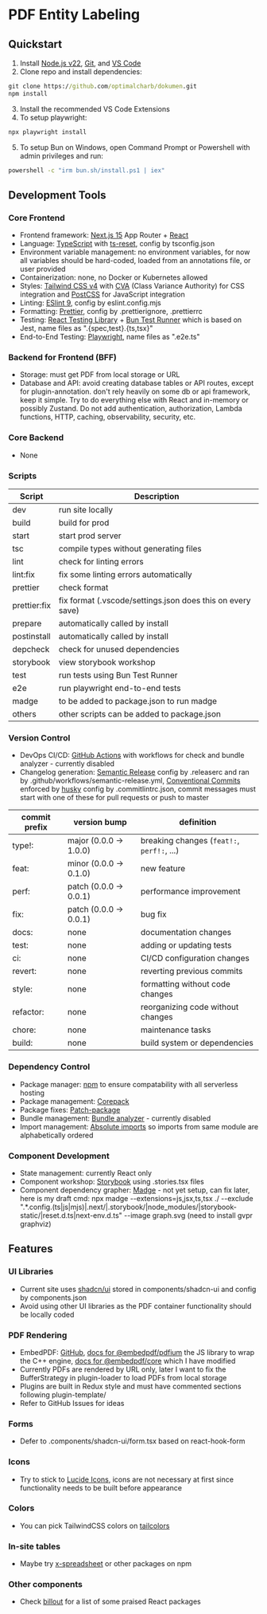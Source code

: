 # PDF Entity Labeling

## Quickstart

1. Install [Node.js v22](https://nodejs.org/en/download/), [Git](https://git-scm.com/downloads), and [VS Code](https://code.visualstudio.com/download)
2. Clone repo and install dependencies:

```cmd
git clone https://github.com/optimalcharb/dokumen.git
npm install
```

3. Install the recommended VS Code Extensions
4. To setup playwright:

```cmd
npx playwright install
```

5. To setup Bun on Windows, open Command Prompt or Powershell with admin privileges and run:

```cmd
powershell -c "irm bun.sh/install.ps1 | iex"
```

## Development Tools

### Core Frontend

- Frontend framework: [Next.js 15](https://nextjs.org/) App Router + [React](https://react.dev/)
- Language: [TypeScript](https://www.typescriptlang.org/) with [ts-reset](https://github.com/total-typescript/ts-reset), config by tsconfig.json
- Environment variable management: no environment variables, for now all variables should be hard-coded, loaded from an annotations file, or user provided
- Containerization: none, no Docker or Kubernetes allowed
- Styles: [Tailwind CSS v4](https://tailwindcss.com/) with [CVA](http://cva.style/) (Class Variance Authority) for CSS integration and [PostCSS](https://postcss.org/) for JavaScript integration
- Linting: [ESlint 9](https://eslint.org/), config by eslint.config.mjs
- Formatting: [Prettier](https://prettier.io/), config by .prettierignore, .prettierrc
- Testing: [React Testing Library](https://testing-library.com/react) + [Bun Test Runner](https://bun.com/docs/test/writing) which is based on Jest, name files as ".{spec,test}.{ts,tsx}"
- End-to-End Testing: [Playwright](https://playwright.dev/), name files as ".e2e.ts"

### Backend for Frontend (BFF)

- Storage: must get PDF from local storage or URL
- Database and API: avoid creating database tables or API routes, except for plugin-annotation. don't rely heavily on some db or api framework, keep it simple. Try to do everything else with React and in-memory or possibly Zustand. Do not add authentication, authorization, Lambda functions, HTTP, caching, observability, security, etc.

### Core Backend

- None

### Scripts

| Script | Description |
|--------|-------------|
| dev | run site locally |
| build | build for prod |
| start | start prod server |
| tsc | compile types without generating files |
| lint | check for linting errors |
| lint:fix | fix some linting errors automatically |
| prettier | check format |
| prettier:fix | fix format (.vscode/settings.json does this on every save) |
| prepare | automatically called by install |
| postinstall | automatically called by install |
| depcheck | check for unused dependencies |
| storybook | view storybook workshop |
| test | run tests using Bun Test Runner |
| e2e | run playwright end-to-end tests |
| madge | to be added to package.json to run madge |
| others | other scripts can be added to package.json |

### Version Control

- DevOps CI/CD: [GitHub Actions](https://github.com/features/actions) with workflows for check and bundle analyzer - currently disabled
- Changelog generation: [Semantic Release](https://github.com/semantic-release/semantic-release) config by .releaserc and ran by .github/workflows/semantic-release.yml, [Conventional Commits](https://www.conventionalcommits.org/) enforced by [husky](https://github.com/typicode/husky) config by .commitlintrc.json, commit messages must start with one of these for pull requests or push to master

| commit prefix | version bump | definition |
|---------------|--------------|------------|
| type!: | major (0.0.0 -> 1.0.0) | breaking changes (`feat!:`, `perf!:`, ...) |
| feat: | minor (0.0.0 -> 0.1.0) | new feature |
| perf: | patch (0.0.0 -> 0.0.1) | performance improvement |
| fix: | patch (0.0.0 -> 0.0.1) | bug fix |
| docs: | none | documentation changes |
| test: | none | adding or updating tests |
| ci: | none | CI/CD configuration changes |
| revert: | none | reverting previous commits |
| style: | none | formatting without code changes |
| refactor: | none | reorganizing code without changes |
| chore: | none | maintenance tasks |
| build: | none | build system or dependencies |

### Dependency Control

- Package manager: [npm](https://docs.npmjs.com/about-npm) to ensure compatability with all serverless hosting
- Package management: [Corepack](https://github.com/nodejs/corepack)
- Package fixes: [Patch-package](https://www.npmjs.com/package/patch-package)
- Bundle management: [Bundle analyzer](https://www.npmjs.com/package/@next/bundle-analyzer) - currently disabled
- Import management: [Absolute imports](https://nextjs.org/docs/advanced-features/module-path-aliases) so imports from same module are alphabetically ordered

### Component Development

- State management: currently React only
- Component workshop: [Storybook](https://storybook.js.org/) using .stories.tsx files
- Component dependency grapher: [Madge](https://github.com/pahen/madge) - not yet setup, can fix later, here is my draft cmd: npx madge --extensions=js,jsx,ts,tsx ./ --exclude ".*\.config\.(ts|js|mjs)|.next/|.storybook/|node_modules/|storybook-static/|reset\.d\.ts|next-env\.d\.ts" --image graph.svg (need to install gvpr graphviz)

## Features

### UI Libraries

- Current site uses [shadcn/ui](https://ui.shadcn.com/) stored in components/shadcn-ui and config by components.json
- Avoid using other UI libraries as the PDF container functionality should be locally coded

### PDF Rendering

- EmbedPDF: [GitHub](https://github.com/embedpdf/embed-pdf-viewer), [docs for @embedpdf/pdfium](https://www.embedpdf.com/docs/pdfium/introduction) the JS library to wrap the C++ engine, [docs for @embedpdf/core](https://www.embedpdf.com/docs/react/introduction) which I have modified
- Currently PDFs are rendered by URL only, later I want to fix the BufferStrategy in plugin-loader to load PDFs from local storage
- Plugins are built in Redux style and must have commented sections following plugin-template/
- Refer to GitHub Issues for ideas

### Forms

- Defer to .components/shadcn-ui/form.tsx based on react-hook-form

### Icons

- Try to stick to [Lucide Icons](https://lucide.dev/icons/), icons are not necessary at first since functionality needs to be built before appearance

### Colors

- You can pick TailwindCSS colors on [tailcolors](https://tailcolors.com/)

### In-site tables

- Maybe try [x-spreadsheet](https://github.com/myliang/x-spreadsheet) or other packages on npm

### Other components

- Check [billout](https://github.com/brillout/awesome-react-components?tab=readme-ov-file#ui-components) for a list of some praised React packages
